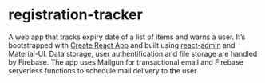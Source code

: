 # registration-tracker
A web app that tracks expiry date of a list of items and warns a user. It’s bootstrapped with [Create React App](https://github.com/facebook/create-react-app) and built using [react-admin](https://github.com/marmelab/react-admin) and Material-UI. Data storage, user authentification and file storage are handled by Firebase. The app uses Mailgun for transactional email and Firebase serverless functions to schedule mail delivery to the user.

